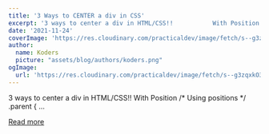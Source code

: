 ```yaml
---
title: '3 Ways to CENTER a div in CSS'
excerpt: '3 ways to center a div in HTML/CSS!!           With Position      /* Using positions */  .parent {   ...'
date: '2021-11-24'
coverImage: 'https://res.cloudinary.com/practicaldev/image/fetch/s--g3zqxkO3--/c_imagga_scale,f_auto,fl_progressive,h_420,q_auto,w_1000/https://dev-to-uploads.s3.amazonaws.com/uploads/articles/oiets1j1ibobjol3034t.jpeg'
author:
  name: Koders
  picture: "assets/blog/authors/koders.png"
ogImage:
  url: 'https://res.cloudinary.com/practicaldev/image/fetch/s--g3zqxkO3--/c_imagga_scale,f_auto,fl_progressive,h_420,q_auto,w_1000/https://dev-to-uploads.s3.amazonaws.com/uploads/articles/oiets1j1ibobjol3034t.jpeg'
---
```


3 ways to center a div in HTML/CSS!!           With Position      /* Using positions */  .parent {   ...

[Read more](https://dev.to/codeoz/3-ways-to-center-a-div-in-css-gl1)
